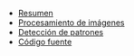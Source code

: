* [Resumen](main.md)
* [Procesamiento de imágenes](page1.md)
* [Detección de patrones](page2.md)
* [Código fuente](https://github.com/FingProygrad2016/intellicomp_persondetection)
